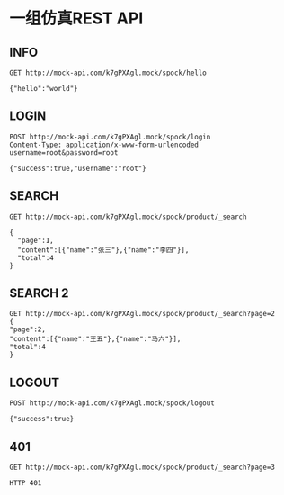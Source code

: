 #  一组仿真REST API

## INFO

    GET http://mock-api.com/k7gPXAgl.mock/spock/hello 
    
    {"hello":"world"}

## LOGIN

    POST http://mock-api.com/k7gPXAgl.mock/spock/login
    Content-Type: application/x-www-form-urlencoded
    username=root&password=root
    
    {"success":true,"username":"root"}


## SEARCH

    GET http://mock-api.com/k7gPXAgl.mock/spock/product/_search
    
    {
      "page":1,
      "content":[{"name":"张三"},{"name":"李四"}],
      "total":4
    }
    
## SEARCH 2

    GET http://mock-api.com/k7gPXAgl.mock/spock/product/_search?page=2
    {
    "page":2,
    "content":[{"name":"王五"},{"name":"马六"}],
    "total":4
    }    

## LOGOUT

    POST http://mock-api.com/k7gPXAgl.mock/spock/logout
    
    {"success":true}

## 401

    GET http://mock-api.com/k7gPXAgl.mock/spock/product/_search?page=3
    
    HTTP 401     